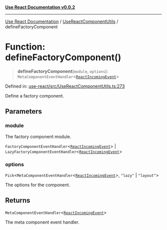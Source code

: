 [**Use React Documentation v0.0.2**](../../README.md)

***

[Use React Documentation](../../modules.md) / [UseReactComponentUtils](../README.md) / defineFactoryComponent

# Function: defineFactoryComponent()

> **defineFactoryComponent**(`module`, `options`): `MetaComponentEventHandler`\<[`ReactIncomingEvent`](../../declarations/type-aliases/ReactIncomingEvent.md)\>

Defined in: [use-react/src/UseReactComponentUtils.ts:273](https://github.com/stonemjs/use-react/blob/27c0c592da81eceb639bfca4a4a8f24a448ad89c/src/UseReactComponentUtils.ts#L273)

Define a factory component.

## Parameters

### module

The factory component module.

`FactoryComponentEventHandler`\<[`ReactIncomingEvent`](../../declarations/type-aliases/ReactIncomingEvent.md)\> | `LazyFactoryComponentEventHandler`\<[`ReactIncomingEvent`](../../declarations/type-aliases/ReactIncomingEvent.md)\>

### options

`Pick`\<`MetaComponentEventHandler`\<[`ReactIncomingEvent`](../../declarations/type-aliases/ReactIncomingEvent.md)\>, `"lazy"` \| `"layout"`\>

The options for the component.

## Returns

`MetaComponentEventHandler`\<[`ReactIncomingEvent`](../../declarations/type-aliases/ReactIncomingEvent.md)\>

The meta component event handler.
